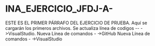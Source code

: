# INA_EJERCICIO_JFDJ-A-
ESTE ES EL PRIMER PÁRRAFO DEL EJERCICIO DE PRUEBA.
Aquí se cargarán los primeros archivos.
Se actualiza línea de codigos -- ->VisualStudio.
Nueva Línea  de comandos - ->GitHub
Nueva Línea  de comandos - ->VisualStudio
